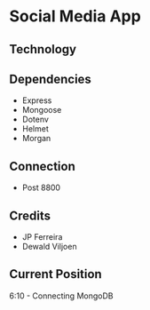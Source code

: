 # Social Media App


## Technology


## Dependencies

* Express
* Mongoose
* Dotenv
* Helmet
* Morgan

## Connection

* Post 8800

## Credits

* JP Ferreira
* Dewald Viljoen

## Current Position

6:10 - Connecting MongoDB